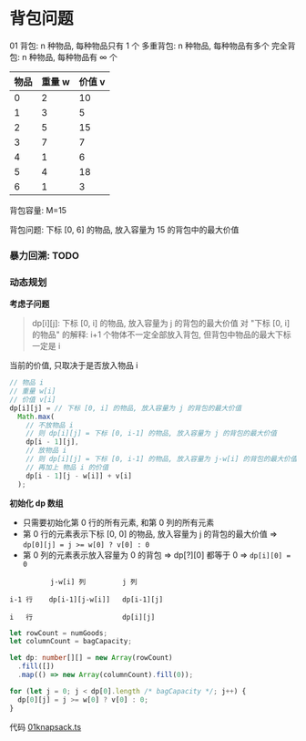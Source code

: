 # 背包问题

01 背包: n 种物品, 每种物品只有 1 个
多重背包: n 种物品, 每种物品有多个
完全背包: n 种物品, 每种物品有 ∞ 个

| 物品 | 重量 w | 价值 v |
| ---- | ------ | ------ |
| 0    | 2      | 10     |
| 1    | 3      | 5      |
| 2    | 5      | 15     |
| 3    | 7      | 7      |
| 4    | 1      | 6      |
| 5    | 4      | 18     |
| 6    | 1      | 3      |

背包容量: M=15

背包问题: 下标 [0, 6] 的物品, 放入容量为 15 的背包中的最大价值

### 暴力回溯: TODO

### 动态规划

**考虑子问题**

> dp[i][j]: 下标 [0, i] 的物品, 放入容量为 j 的背包的最大价值
> 对 "下标 [0, i] 的物品" 的解释: i+1 个物体不一定全部放入背包, 但背包中物品的最大下标一定是 i

当前的价值, 只取决于是否放入物品 i

```ts
// 物品 i
// 重量 w[i]
// 价值 v[i]
dp[i][j] = // 下标 [0, i] 的物品, 放入容量为 j 的背包的最大价值
  Math.max(
    // 不放物品 i
    // 则 dp[i][j] = 下标 [0, i-1] 的物品, 放入容量为 j 的背包的最大价值
    dp[i - 1][j],
    // 放物品 i
    // 则 dp[i][j] = 下标 [0, i-1] 的物品, 放入容量为 j-w[i] 的背包的最大价值,
    // 再加上 物品 i 的价值
    dp[i - 1][j - w[i]] + v[i]
  );
```

**初始化 dp 数组**

- 只需要初始化第 0 行的所有元素, 和第 0 列的所有元素
- 第 0 行的元素表示下标 [0, 0] 的物品, 放入容量为 j 的背包的最大价值
  => `dp[0][j] = j >= w[0] ? v[0] : 0`
- 第 0 列的元素表示放入容量为 0 的背包 => dp[?][0] 都等于 0
  => `dp[i][0] = 0`

```text
          j-w[i] 列         j 列

i-1 行    dp[i-1][j-w[i]]   dp[i-1][j]

i   行                      dp[i][j]
```

```ts
let rowCount = numGoods;
let columnCount = bagCapacity;

let dp: number[][] = new Array(rowCount)
  .fill([])
  .map(() => new Array(columnCount).fill(0));

for (let j = 0; j < dp[0].length /* bagCapacity */; j++) {
  dp[0][j] = j >= w[0] ? v[0] : 0;
}
```

代码 [01knapsack.ts](./01knapsack.ts)
